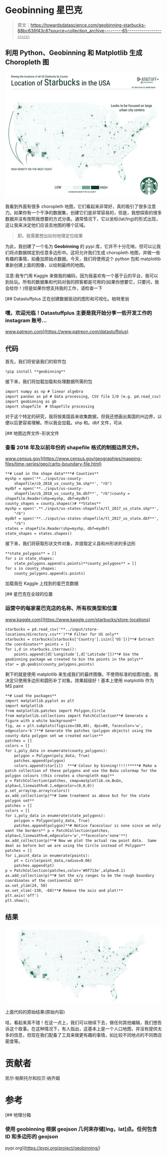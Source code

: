 # Geobinning 星巴克

> 原文：<https://towardsdatascience.com/geobinning-starbucks-88bc636f43c6?source=collection_archive---------65----------------------->

## 利用 Python、Geobinning 和 Matplotlib 生成 Choropleth 图

![](img/91386c7c3d1fe34b45905a6e4b467ba1.png)

我看到外面有很多 choropleth 地图，它们看起来非常好，真的吸引了很多注意力。如果你有一个干净的数据集，创建它们是非常容易的，但是，我想探索的很多数据并没有按照我想要的方式分类。通常情况下，它以坐标(lat/lng)的形式出现，这让我来决定他们应该去地图的哪个区域。

> 即。我需要想出如何地理定位结果

为此，我创建了一个名为 **Geobinning** 的 pypi 库，它并不十分花哨，但可以让我们将点数据绑定到任意多边形中。这将允许我们生成 choropleth 地图，并做一些有趣的事情，如叠加原始点数据。今天，我们将使用这个 python 包和 matplotlib 重新创建上面的图像，以绘制最终的地图。

注意:我专门用 Kaggle 来做我的编码，因为我喜欢有一个基于云的平台，我可以到处玩。所有的数据集和代码对我的顾客都是可用的(如果你想要它，只要问，我会给你！)但是如果你想支持我的工作，请检查一下

[](https://www.patreon.com/datastuffplus) [## Datastuffplus 正在创建数据驱动的图形和可视化。帕特里翁

### 嘿，欢迎光临！Datastuffplus 主要是我开始分享一些开发工作的 instagram 账号…

www.patreon.com](https://www.patreon.com/datastuffplus) 

## 代码

首先，我们将安装我们的软件包

```
!pip install **geobinning**
```

接下来，我们将加载加载和处理数据所需的包

```
import numpy as np # linear algebra
import pandas as pd # data processing, CSV file I/O (e.g. pd.read_csv)
import geobinning as gb
import shapefile  # Shapefile processing
```

对于这个特定的研究，我将按美国县来收集数据，但我还想画出美国的州边界，以便以后更容易理解。所以我会加载。shp 和。dbf 文件，可从

[](https://www.census.gov/geographies/mapping-files/time-series/geo/carto-boundary-file.html) [## 地图边界文件-形状文件

### 查看 2018 年及以前年份的 shapefile 格式的制图边界文件。

www.census.gov](https://www.census.gov/geographies/mapping-files/time-series/geo/carto-boundary-file.html) 

```
**# Load in the shape data****# Counties**
myshp = open('**../input/us-county-
    shapefile/cb_2018_us_county_5m.shp**', "rb")
mydbf = open('**../input/us-county-
    shapefile/cb_2018_us_county_5m.dbf**', "rb")county = shapefile.Reader(shp=myshp, dbf=mydbf)
county_shapes = county.shapes()# **States**
myshp = open('.**./input/us-states-shapefile/tl_2017_us_state.shp**',
    "rb")
mydbf = open('**../input/us-states-shapefile/tl_2017_us_state.dbf**',
    "rb")
states = shapefile.Reader(shp=myshp, dbf=mydbf)
state_shapes = states.shapes()
```

接下来，我们将获取形状文件对象，并提取定义县和州形状的多边形

```
**state_polygons** = []
for s in state_shapes:
    state_polygons.append(s.points)**county_polygons** = []
for s in county_shapes:
    county_polygons.append(s.points)
```

加载我在 Kaggle 上找到的星巴克数据

[](https://www.kaggle.com/starbucks/store-locations) [## 星巴克在全球的位置

### 运营中的每家星巴克店的名称、所有权类型和位置

www.kaggle.com](https://www.kaggle.com/starbucks/store-locations) 

```
starbucks = pd.read_csv('**../input/store-locations/directory.csv**')**# Filter for US only**
starbucks = starbucks[starbucks['Country'].isin(['US'])]**# Extract the coordinates** points = []
for i,d in starbucks.iterrows():
    points.append([d['Longitude'],d['Latitude']])**# Use the geobinning package we created to bin the points in the polys**
star = gb.geobin(county_polygons,points)
```

剩下的就是使用 matplotlib 来生成我们的最终图像。不使用标准的绘图功能，我决定只使用多边形和圆形补丁对象。效果超级好！基本上使用 matplotlib 作为 MS paint

```
**# Load the packages**
import matplotlib.pyplot as plt
import matplotlib
from matplotlib.patches import Polygon,Circle
from matplotlib.collections import PatchCollection**# Generate a figure with a white background**
fig, ax = plt.subplots(figsize=(80,40), dpi=80, facecolor='w', edgecolor='k')**# Generate the patches (polygon objects) using the county data polygon set we created earlier**
patches = []
colors = []
for i,poly_data in enumerate(county_polygons):
    polygon = Polygon(poly_data, True)
    patches.append(polygon)
    colors.append(star[i])  ***# Colour by binning!!!!!*****# Make a patch collection of these polygons and use the BuGu colormap for the polygon colours (this creates a choropleth map)**
p = PatchCollection(patches, cmap=matplotlib.cm.BuGn, alpha=1,linewidth=0.1,edgecolor=(0,0,0))
p.set_array(np.array(colors))
ax.add_collection(p)**# Same treatment as above but for the state polygon set**
patches = []
colors = []
for i,poly_data in enumerate(state_polygons):
    polygon = Polygon(poly_data, True)
    patches.append(polygon)**# Notice facecolour is none since we only want the borders** p = PatchCollection(patches, alpha=1,linewidth=6,edgecolor='w',**facecolor='none'**)
ax.add_collection(p)**# Now we plot the actual raw point data.  Same deal as before but we are using the Circle instead of Polygon**
patches = []
for i,point_data in enumerate(points):
    pt = Circle(point_data,radius=0.06)
    patches.append(pt)
p = PatchCollection(patches,color='#0f713e',alpha=0.1)
ax.add_collection(p)**# Set the x/y ranges to be the rough boundary coordinates of the continental US**
ax.set_ylim(24, 50)
ax.set_xlim(-130, -60)**# Remove the axis and plot!**
plt.axis('off')
plt.show();
```

## 结果

![](img/317992d1399ecb43ce066b0c7b7c2bbd.png)

上面代码的原始结果(原始内容)

哇，看起来真不错！在这一点上，我们可以继续下去，做任何其他编辑，我们想告诉这个故事。在这种情况下，有人指出，这基本上是一个人口地图，并没有提供太多的信息，但现在我们配备了工具来做更有趣的事情，如比较不同地点的不同商店密度等。

# **贡献者**

凯尔·帕斯托尔和拉贝·纳齐姆

# 参考

[](https://pypi.org/project/geobinning/) [## 地理分箱

### 使用 geobinning 根据 geojson 几何来存储[lng，lat]点。任何包含 ID 和多边形的 geojson

pypi.org](https://pypi.org/project/geobinning/)
